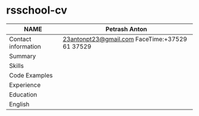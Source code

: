 # rsschool-cv
NAME | Petrash Anton
------------ | -------------
Contact information | 23antonpt23@gmail.com FaceTime:+37529 61 37529
Summary | 
Skills |
Code Examples |
Experience |
Education |
English |
